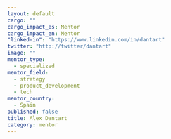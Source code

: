 ```yaml
---
layout: default
cargo: ""
cargo_impact_es: Mentor
cargo_impact_en: Mentor
"linked-in": "https://www.linkedin.com/in/dantart"
twitter: "http://twitter/dantart"
image: ""
mentor_type: 
  - specialized
mentor_field: 
  - strategy
  - product_development
  - tech
mentor_country: 
  - Spain
published: false
title: Alex Dantart
category: mentor
---
```



